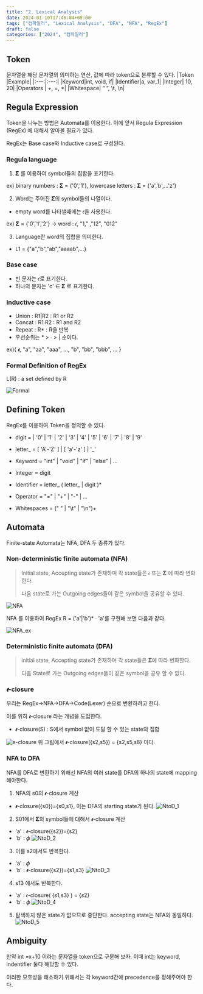 ```yaml
---
title: "2. Lexical Analysis"
date: 2024-01-10T17:46:04+09:00
tags: ["컴파일러", "Lexical Analysis", "DFA", "NFA", "RegEx"]
draft: false
categories: ["2024", "컴파일러"]
---
```


## Token
문자열을 해당 문자열의 의미하는 연산, 값에 따라 token으로 분류할 수 있다.
|Token  |Example|
|:---:|:---:|
|Keyword|int, void, if|
|Identifier|a, var_1|
|Integer| 10, 20|
|Operators | +, =, *|
|Whitespace| “ “, \t, \n|

## Regula Expression
Token을 나누는 방법은 Automata를 이용한다. 이에 앞서 Regula Expression (RegEx) 에 대해서 알아볼 필요가 있다.


RegEx는 Base case와 Inductive case로 구성된다.


### Regula language
1. 𝚺 를 이용하여 symbol들의 집합을 표기한다.

ex) binary numbers : 𝚺 = {'0','1'}, lowercase letters : 𝚺 = {'a','b',...'z'}

2. Word는 주어진 𝚺의 symbol들의 나열이다.
- empty word를 나타낼때에는 𝜖을 사용한다.

ex) 𝚺 = {'0','1','2'} -> word : 𝜖, "1," ,"12", "012"

3. Language란 word의 집합을 의미한다.
- L1 = {"a","b","ab","aaaab",...}


### Base case
- 빈 문자는 𝜖로 표기한다.
- 하나의 문자는 'c' ∈ 𝚺 로 표기한다.
### Inductive case
- Union : R1|R2 : R1 or R2
- Concat : R1∙R2 : R1 and R2
- Repeat : R* : R을 반복
- 우선순위는 * > ∙ > | 순이다.

ex){ 𝝐, "a", "aa", "aaa", ..., "b", "bb", "bbb", ... }

### Formal Definition of RegEx
L(R) : a set defined by R

![Formal](https://github.com/246p/blog/blob/main/Hugo/blog/content/post/compiler/2.Formal.png?raw=true)


## Defining Token
RegEx를 이용하여 Token을 정의할 수 있다.

- digit = | '0' | '1' | '2' | '3' | '4' | '5' | '6' | '7' | '8' | '9'
- letter_ = [ 'A'-'Z' ] | [ 'a'-'z' ] | '_' 

- Keyword = "int" | "void" | "if" | "else" | ... 
- Integer = digit 
- Identifier = letter_ ( letter_ | digit )*
- Operator = "=" | "+" | "-" | ... 
- Whitespaces = (" " | "\t" | "\n")+ 


## Automata
Finite-state Automata는 NFA, DFA 두 종류가 있다.
### Non-deterministic finite automata (NFA)
> Initial state, Accepting state가 존재하며 각 state들은 𝜖 또는 𝚺 에 따라 변화한다. 
>
> 다음 state로 가는 Outgoing edges들이 같은 symbol을 공유할 수 있다.

![NFA](https://github.com/246p/blog/blob/main/Hugo/blog/content/post/compiler/2.NFA.png?raw=true)

NFA 를 이용하여 RegEx R = ('a'|'b')* ∙ 'a'를 구현해 보면 다음과 같다.

![NFA_ex](https://github.com/246p/blog/blob/main/Hugo/blog/content/post/compiler/2.NFA_ex.png?raw=true)

### Deterministic finite automata (DFA)
> initial state, Accepting state가 존재하며 각 state들은 𝚺에 따라 변화한다.
>
> 다음 State로 가는 Outgoing edges들이 같은 symbol을 공유 할 수 없다.


### 𝝐-closure
우리는 RegEx->NFA->DFA->Code(Lexer) 순으로 변환하려고 한다.

이를 위히 𝝐-closure 라는 개념을 도입한다.

- 𝝐-closure(S) : S에서 symbol 없이 도달 할 수 있는 state의 집합

![e-closure](https://github.com/246p/blog/blob/main/Hugo/blog/content/post/compiler/2.e-closure.png?raw=true)
위 그림에서 𝝐-closure({s2,s5}) = {s2,s5,s6} 이다.

### NFA to DFA
NFA를 DFA로 변환하기 위해선 NFA의 여러 state를 DFA의 하나의 state에 mapping 해야한다.

1. NFA의 s0의 𝝐-closure 계산
- 𝝐-closure({s0})={s0,s1}, 이는 DFA의 starting state가 된다.
![NtoD_1](https://github.com/246p/blog/blob/main/Hugo/blog/content/post/compiler/2.NtoD_1.png?raw=true)
2. S01에서 𝚺의 symbol들에 대해서 𝝐-closure 계산
- 'a' : 𝝐-closure({s2})={s2}
- 'b' : 𝜙
![NtoD_2](https://github.com/246p/blog/blob/main/Hugo/blog/content/post/compiler/2.NtoD_2.png?raw=true)
3. 이를 s2에서도 반복한다.
- 'a' : 𝜙
- 'b' : 𝝐-closure({s2})={s1,s3}
![NtoD_3](https://github.com/246p/blog/blob/main/Hugo/blog/content/post/compiler/2.NtoD_3.png?raw=true)
4. s13 에서도 반복한다.
- 'a' : 𝜖-closure( {𝑠1,s3} ) = {𝑠2}
- 'b' : 𝜙
![NtoD_4](https://github.com/246p/blog/blob/main/Hugo/blog/content/post/compiler/2.NtoD_4.png?raw=true)
5. 탐색하지 않은 state가 없으므로 중단한다. accepting state는 NFA와 동일하다.
![NtoD_5](https://github.com/246p/blog/blob/main/Hugo/blog/content/post/compiler/2.NtoD_5.png?raw=true)

## Ambiguity
만약 int =x+10 이라는 문자열을 token으로 구분해 보자. 이때 int는 keyword, indentifier 둘다 해당할 수 있다.

이러한 모호성을 해소하기 위해서는 각 keyword간에 precedence를 정해주어야 한다.